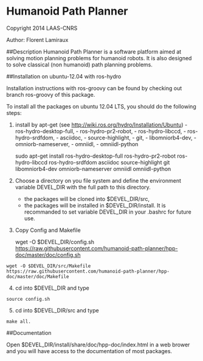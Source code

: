 #  Humanoid Path Planner

Copyright 2014 LAAS-CNRS

Author: Florent Lamiraux

##Description
Humanoid Path Planner is a software platform aimed at solving motion planning
problems for humanoid robots. It is also designed to solve classical (non
humanoid) path planning problems.

##Installation on ubuntu-12.04 with ros-hydro

Installation instructions with ros-groovy can be found by checking out branch ros-groovy
of this package.

To install all the packages on ubuntu 12.04 LTS, you should do the following
steps:

  1. install by apt-get (see http://wiki.ros.org/hydro/Installation/Ubuntu)
    - ros-hydro-desktop-full,
    - ros-hydro-pr2-robot,
    - ros-hydro-libccd,
    - ros-hydro-srdfdom,
    - asciidoc,
    - source-highlight,
    - git,
    - libomniorb4-dev,
    - omniorb-nameserver,
    - omniidl,
    - omniidl-python


        sudo apt-get install ros-hydro-desktop-full ros-hydro-pr2-robot ros-hydro-libccd ros-hydro-srdfdom asciidoc source-highlight git libomniorb4-dev omniorb-nameserver omniidl omniidl-python

  2. Choose a directory on you file system and define the environment
     variable DEVEL_DIR with the full path to this directory.
     - the packages will be cloned into $DEVEL_DIR/src,
     - the packages will be installed in $DEVEL_DIR/install.
     It is recommanded to set variable DEVEL_DIR in your .bashrc for future use.

  3. Copy Config and Makefile
        
        wget -O $DEVEL_DIR/config.sh https://raw.githubusercontent.com/humanoid-path-planner/hpp-doc/master/doc/config.sh

	wget -O $DEVEL_DIR/src/Makefile https://raw.githubusercontent.com/humanoid-path-planner/hpp-doc/master/doc/Makefile
  
  4. cd into $DEVEL_DIR and type

    source config.sh

  5. cd into $DEVEL_DIR/src and type

    make all.

##Documentation

  Open $DEVEL_DIR/install/share/doc/hpp-doc/index.html in a web brower and you
  will have access to the documentation of most packages.
